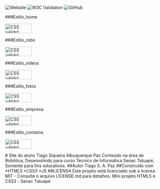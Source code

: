 ![Website](https://img.shields.io/website?url=https%3A%2F%2Ftiago-albuquerque.github.io%2FRobotica%2F)
![W3C Validation](https://img.shields.io/w3c-validation/html?targetUrl=https%3A%2F%2Ftiago-albuquerque.github.io%2FRobotica%2F)
![GitHub](https://img.shields.io/github/license/tiago-albuquerque/Robotica)

###Estilo_home
<p>
    <a href="https://jigsaw.w3.org/css-validator/check/referer">
        <img style="border:0;width:88px;height:31px"
            src="https://jigsaw.w3.org/css-validator/images/vcss-blue"
            alt="CSS válido!" />
    </a>
</p>

###Estilo_robo
<p>
    <a href="https://jigsaw.w3.org/css-validator/check/referer">
        <img style="border:0;width:88px;height:31px"
            src="https://jigsaw.w3.org/css-validator/images/vcss-blue"
            alt="CSS válido!" />
    </a>
</p>

###Estilo_videos
<p>
<a href="http://jigsaw.w3.org/css-validator/check/referer">
    <img style="border:0;width:88px;height:31px"
        src="http://jigsaw.w3.org/css-validator/images/vcss-blue"
        alt="CSS válido!" />
    </a>
</p>

###Estilo_fotos
<p>
<a href="http://jigsaw.w3.org/css-validator/check/referer">
    <img style="border:0;width:88px;height:31px"
        src="http://jigsaw.w3.org/css-validator/images/vcss-blue"
        alt="CSS válido!" />
    </a>
</p>

###Estilo_empresa
<p>
<a href="http://jigsaw.w3.org/css-validator/check/referer">
    <img style="border:0;width:88px;height:31px"
        src="http://jigsaw.w3.org/css-validator/images/vcss-blue"
        alt="CSS válido!" />
    </a>
</p>
###Estilo_contatos
<p>
<a href="http://jigsaw.w3.org/css-validator/check/referer">
    <img style="border:0;width:88px;height:31px"
        src="http://jigsaw.w3.org/css-validator/images/vcss-blue"
        alt="CSS válido!" />
    </a>
</p>
# Site do aluno Tiago Siqueira Albuquerque Paz
Conteúdo na área de Robótica, Desenvolvido para curso Técnico de Informática Senac Tatuapé, Somente para fins educativos.
##Autor
Tiago S. A. Paz
##Construído com
*HTML5
*CSS3
*JS
##LICENSA
Este projeto está licenciado sob a licensa MIT - Consulte o arquivo LICENSE.md para detalhes.
Mini projeto HTML5 e CSS3 - Senac Tatuapé
